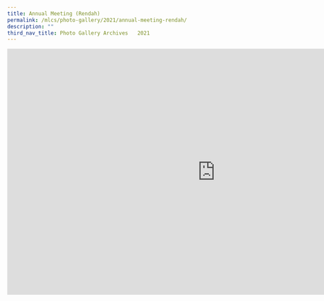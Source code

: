 ```yaml
---
title: Annual Meeting (Rendah)
permalink: /mlcs/photo-gallery/2021/annual-meeting-rendah/
description: ""
third_nav_title: Photo Gallery Archives   2021
---
```

<iframe allowfullscreen="true" height="569" width="960" frameborder="0" src="https://docs.google.com/presentation/d/e/2PACX-1vSGAzqenMEDHt_9A70RPBDjK0v4zUCgH31bZDoP-G5nUuOO9L8kVDu7XXZlj1osDsC7lujm8Oq2DDMC/embed?start=false&amp;loop=false&amp;delayms=3000"></iframe>